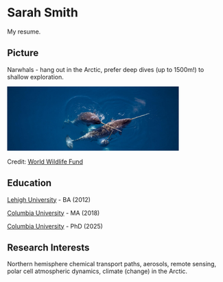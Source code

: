 # Sarah Smith

My resume.

## Picture

Narwhals - hang out in the Arctic, prefer deep dives (up to 1500m!) to shallow exploration. 

<img src= 'narwhal2.jpg' width=400>

Credit: <a href="https://www.worldwildlife.org/species/narwhal">World Wildlife Fund</a>


## Education

<a href= "https://www1.lehigh.edu/">Lehigh University</a> - BA (2012)

<a href="https://climatesociety.ei.columbia.edu/">Columbia University</a> - MA (2018)

<a href="https://eesc.columbia.edu/content/graduate-program-0">Columbia University</a> - PhD (2025)


## Research Interests

Northern hemisphere chemical transport paths, aerosols, remote sensing, polar cell atmospheric dynamics, climate (change) in the Arctic. 